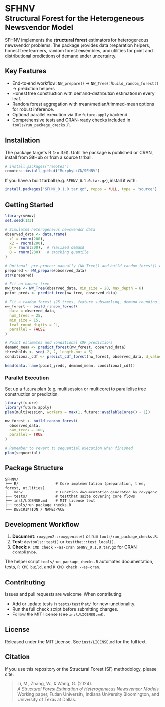 # SFHNV <br><sub>Structural Forest for the Heterogeneous Newsvendor Model</sub>

SFHNV implements the **structural forest** estimators for heterogeneous newsvendor problems. 
The package provides data preparation helpers, honest tree learners, random forest ensembles, 
and utilities for point and distributional predictions of demand under uncertainty.

<!-- badges: start -->
<!-- Add workflow or coverage badges once available -->
<!-- badges: end -->

## Key Features
- End-to-end workflow: `NW_prepare()` → `NW_Tree()`/`build_random_forest()` → prediction helpers.
- Honest tree construction with demand-distribution estimation in every leaf.
- Random forest aggregation with mean/median/trimmed-mean options for robust inference.
- Optional parallel execution via the `future.apply` backend.
- Comprehensive tests and CRAN-ready checks included in `tools/run_package_checks.R`.

## Installation
The package targets R (>= 3.6). Until the package is published on CRAN, install from GitHub or from a source tarball.

```r
# install.packages("remotes")
remotes::install_github("MurphyLiCN/SFHNV")
```

If you have a built tarball (e.g. `SFHNV_0.1.0.tar.gz`), install it with:

```r
install.packages("SFHNV_0.1.0.tar.gz", repos = NULL, type = "source")
```

## Getting Started
```r
library(SFHNV)
set.seed(123)

# Simulated heterogeneous newsvendor data
observed_data <- data.frame(
  x1 = rnorm(200),
  x2 = rnorm(200),
  D = rnorm(200),  # realized demand
  Q = rnorm(200)   # stocking quantile
)

# Optional: pre-process manually (NW_Tree() and build_random_forest() call this internally)
prepared <- NW_prepare(observed_data)
str(prepared)

# Fit an honest tree
nw_tree <- NW_Tree(observed_data, min_size = 20, max_depth = 6)
point_preds <- predict_tree(nw_tree, observed_data)

# Fit a random forest (25 trees, feature subsampling, demand rounding in leaves)
nw_forest <- build_random_forest(
  data = observed_data,
  num_trees = 25,
  min_size = 15,
  leaf_round_digits = 1L,
  parallel = FALSE
)

# Point estimates and conditional CDF predictions
demand_mean <- predict_forest(nw_forest, observed_data)
thresholds <- seq(-2, 2, length.out = 5)
conditional_cdf <- predict_cdf_forest(nw_forest, observed_data, d_values = thresholds[1])

head(data.frame(point_preds, demand_mean, conditional_cdf))
```

### Parallel Execution
Set up a `future` plan (e.g. multisession or multicore) to parallelise tree construction or prediction.

```r
library(future)
library(future.apply)
plan(multisession, workers = max(1, future::availableCores() - 1))

nw_forest <- build_random_forest(
  observed_data,
  num_trees = 100,
  parallel = TRUE
)

# Remember to revert to sequential execution when finished
plan(sequential)
```

## Package Structure
```
SFHNV/
├── R/                 # Core implementation (preparation, tree, forest, utilities)
├── man/               # Function documentation generated by roxygen2
├── tests/             # testthat suite covering core flows
├── inst/LICENSE.md    # MIT license text
├── tools/run_package_checks.R
└── DESCRIPTION / NAMESPACE
```

## Development Workflow
1. **Document**: `roxygen2::roxygenise()` or run `tools/run_package_checks.R`.
2. **Test**: `devtools::test()` or `testthat::test_local()`.
3. **Check**: `R CMD check --as-cran SFHNV_0.1.0.tar.gz` for CRAN compliance.

The helper script `tools/run_package_checks.R` automates documentation, tests, `R CMD build`, and `R CMD check --as-cran`.

## Contributing
Issues and pull requests are welcome. When contributing:
- Add or update tests in `tests/testthat/` for new functionality.
- Run the full check script before submitting changes.
- Follow the MIT license (see `inst/LICENSE.md`).

## License
Released under the MIT License. See `inst/LICENSE.md` for the full text.

## Citation

If you use this repository or the Structural Forest (SF) methodology, please cite:

> Li, M., Zhang, W., & Wang, G. (2024).  
> *A Structural Forest Estimation of Heterogeneous Newsvendor Models.*  
> Working paper, Fudan University, Indiana University Bloomington, and University of Texas at Dallas.

